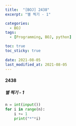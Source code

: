 ```yaml
---
title:  "[BOJ] 2438"
excerpt: "별 찍기 - 1"

categories:
  - BOJ
tags:
  - [Programming, BOJ, python]

toc: true
toc_sticky: true
 
date: 2021-08-05
last_modified_at: 2021-08-05
---
```


#### 2438
##### 별 찍기 - 1
```python
n = int(input())
for i in range(n):
    i += 1
    print("*"*i)
```